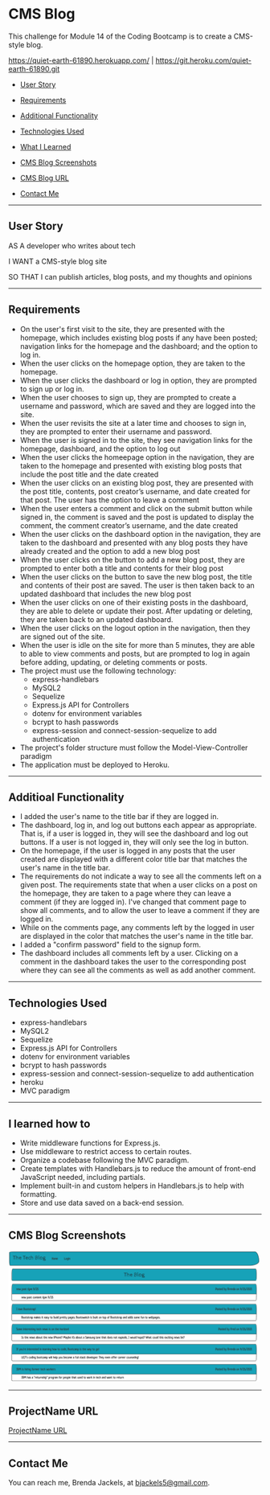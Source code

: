 # CMS Blog
This challenge for Module 14 of the Coding Bootcamp is to create a CMS-style blog.

https://quiet-earth-61890.herokuapp.com/ | https://git.heroku.com/quiet-earth-61890.git

* [User Story](#userStory)

* [Requirements](#requirements)

* [Additional Functionality](#additionalFunctionality)

* [Technologies Used](#techUsed)

* [What I Learned](#whatILearned)

* [CMS Blog Screenshots](#webImage)

* [CMS Blog URL](#projectURL)

* [Contact Me](#contactMe)


---

<a id="userStory"></a>
## User Story

AS A developer who writes about tech

I WANT a CMS-style blog site

SO THAT I can publish articles, blog posts, and my thoughts and opinions

--- 

<a id="requirements"></a>
## Requirements
* On the user's first visit to the site, they are presented with the homepage, which includes existing blog posts if any have been posted; navigation links for the homepage and the dashboard; and the option to log in.
* When the user clicks on the homepage option, they are taken to the homepage.
* When the user clicks the dashboard or log in option, they are prompted to sign up or log in.
* When the user chooses to sign up, they are prompted to create a username and password, which are saved and they are logged into the site.
* When the user revisits the site at a later time and chooses to sign in, they are prompted to enter their username and password.
* When the user is signed in to the site, they see navigation links for the homepage, dashboard, and the option to log out
* When the user clicks the homeepage option in the navigation, they are taken to the homepage and presented with existing blog posts that include the post title and the date created
* When the user clicks on an existing blog post, they are presented with the post title, contents, post creator’s username, and date created for that post. The user has the option to leave a comment
* When the user enters a comment and click on the submit button while signed in, the comment is saved and the post is updated to display the comment, the comment creator’s username, and the date created
* When the user clicks on the dashboard option in the navigation, they are taken to the dashboard and presented with any blog posts they have already created and the option to add a new blog post
* When the user clicks on the button to add a new blog post, they are prompted to enter both a title and contents for their blog post
* When the user clicks on the button to save the new blog post, the title and contents of their post are saved. The user is then taken back to an updated dashboard that includes the new blog post
* When the user clicks on one of their existing posts in the dashboard, they are able to delete or update their post. After updating or deleting, they are taken back to an updated dashboard.
* When the user clicks on the logout option in the navigation, then they are signed out of the site.
* When the user is idle on the site for more than 5 minutes, they are able to able to view comments and posts, but are prompted to log in again before adding, updating, or deleting comments or posts.
* The project must use the following technology:
    * express-handlebars
    * MySQL2
    * Sequelize
    * Express.js API for Controllers
    * dotenv for environment variables
    * bcrypt to hash passwords
    * express-session and connect-session-sequelize to add authentication
* The project's folder structure must follow the Model-View-Controller paradigm
* The application must be deployed to Heroku.

---

<a id="additionalFunctionality"></a>
## Additioal Functionality

* I added the user's name to the title bar if they are logged in.
* The dashboard, log in, and log out buttons each appear as appropriate. That is, if a user is logged in, they will see the dashboard and log out buttons. If a user is not logged in, they will only see the log in button.
* On the homepage, if the user is logged in any posts that the user created are displayed with a different color title bar that matches the  user's name in the title bar.
* The requirements do not indicate a way to see all the comments left on a given post. The requirements state that when a user clicks on a post on the homepage, they are taken to a page where they can leave a comment (if they are logged in). I've changed that comment page to show all comments, and to allow the user to leave a comment if they are logged in.
* While on the comments page, any comments left by the logged in user are displayed in the color that matches the user's name in the title bar.
* I added a "confirm password" field to the signup form.
* The dashboard includes all comments left by a user. Clicking on a comment in the dashboard takes the user to the corresponding post where they can see all the comments as well as add another comment.

---

<a id="techUsed"></a>
## Technologies Used

* express-handlebars
* MySQL2
* Sequelize
* Express.js API for Controllers
* dotenv for environment variables
* bcrypt to hash passwords
* express-session and connect-session-sequelize to add authentication
* heroku
* MVC paradigm

--- 

<a id="whatILearned"></a>
## I learned how to

* Write middleware functions for Express.js.
* Use middleware to restrict access to certain routes.
* Organize a codebase following the MVC paradigm.
* Create templates with Handlebars.js to reduce the amount of front-end JavaScript needed, including partials.
* Implement built-in and custom helpers in Handlebars.js to help with formatting.
* Store and use data saved on a back-end session.

---

<a id="webImage"></a>
## CMS Blog Screenshots

<img src="./media/techblog - not logged in.png" alt="Not Logged In" width="500">
<!-- ![Before Logging In](./media/project-name.png) -->

---

<a id="projectURL"></a>
## ProjectName URL
[ProjectName URL](https://bjackels5.github.io/ProjectName/)

---

<a id="contactMe"></a>
## Contact Me
You can reach me, Brenda Jackels, at bjackels5@gmail.com.